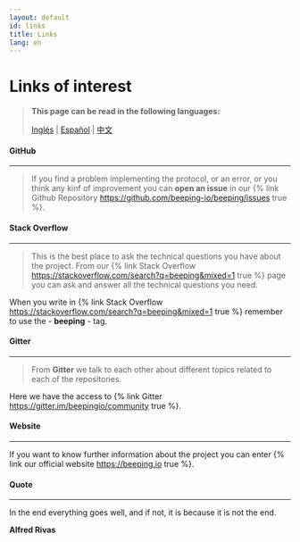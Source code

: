 ```yaml
---
layout: default
id: links
title: Links
lang: en
---
```


# Links of interest

> **This page can be read in the following languages:**
>  
> [Inglés](/beeping/links.html) | [Español](/beeping/es/links.html) | [中文](/beeping/zh-CN/links.html)

#### GitHub

---

> If you find a problem implementing the protocol, or an error, or you think any kinf of improvement you can **open an issue** in our {% link Github Repository https://github.com/beeping-io/beeping/issues true %}.

#### Stack Overflow 

---

> This is the best place to ask the technical questions you have about the project. From our {% link Stack Overflow https://stackoverflow.com/search?q=beeping&mixed=1 true %} page you can ask and answer all the technical questions you need.

When you write in {% link Stack Overflow https://stackoverflow.com/search?q=beeping&mixed=1 true %} remember to use the - **beeping**  - tag.

#### Gitter

---

> From **Gitter** we talk to each other about different topics related to each of the repositories.

Here we have the access to {% link Gitter https://gitter.im/beepingio/community true %}.


#### Website

---

If you want to know further information about the project you can enter {% link our official website https://beeping.io true %}. 

#### Quote

---

In the end everything goes well, and if not, it is because it is not the end.

**Alfred Rivas**


